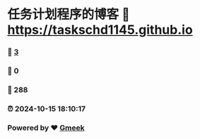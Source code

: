 # 任务计划程序的博客 :link: https://taskschd1145.github.io 
### :page_facing_up: [3](https://taskschd1145.github.io/tag.html) 
### :speech_balloon: 0 
### :hibiscus: 288 
### :alarm_clock: 2024-10-15 18:10:17 
### Powered by :heart: [Gmeek](https://github.com/Meekdai/Gmeek)
